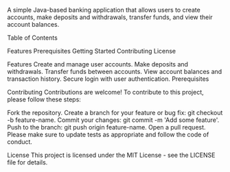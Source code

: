 A simple Java-based banking application that allows users to create accounts, make deposits and withdrawals, transfer funds, and view their account balances.

Table of Contents

Features
Prerequisites
Getting Started
Contributing
License

Features
Create and manage user accounts.
Make deposits and withdrawals.
Transfer funds between accounts.
View account balances and transaction history.
Secure login with user authentication.
Prerequisites

Contributing
Contributions are welcome! To contribute to this project, please follow these steps:

Fork the repository.
Create a branch for your feature or bug fix: git checkout -b feature-name.
Commit your changes: git commit -m 'Add some feature'.
Push to the branch: git push origin feature-name.
Open a pull request.
Please make sure to update tests as appropriate and follow the code of conduct.

License
This project is licensed under the MIT License - see the LICENSE file for details.
